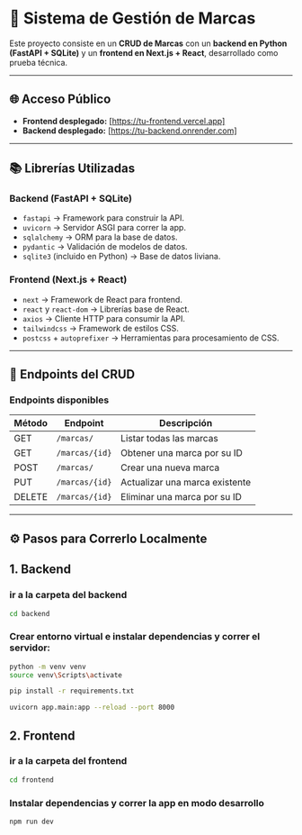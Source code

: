 # 🏢 Sistema de Gestión de Marcas

Este proyecto consiste en un **CRUD de Marcas** con un **backend en Python (FastAPI + SQLite)** y un **frontend en Next.js + React**, desarrollado como prueba técnica.

---

## 🌐 Acceso Público

- **Frontend desplegado:** [https://tu-frontend.vercel.app]
- **Backend desplegado:** [https://tu-backend.onrender.com]

---

## 📚 Librerías Utilizadas

### Backend (FastAPI + SQLite)
- `fastapi` → Framework para construir la API.
- `uvicorn` → Servidor ASGI para correr la app.
- `sqlalchemy` → ORM para la base de datos.
- `pydantic` → Validación de modelos de datos.
- `sqlite3` (incluido en Python) → Base de datos liviana.

### Frontend (Next.js + React)
- `next` → Framework de React para frontend.
- `react` y `react-dom` → Librerías base de React.
- `axios` → Cliente HTTP para consumir la API.
- `tailwindcss` → Framework de estilos CSS.
- `postcss` + `autoprefixer` → Herramientas para procesamiento de CSS.

---

## 🔗 Endpoints del CRUD

### **Endpoints disponibles**

| Método | Endpoint          | Descripción                          |
|--------|------------------|--------------------------------------|
| GET    | `/marcas/`       | Listar todas las marcas              |
| GET    | `/marcas/{id}`   | Obtener una marca por su ID          |
| POST   | `/marcas/`       | Crear una nueva marca                |
| PUT    | `/marcas/{id}`   | Actualizar una marca existente       |
| DELETE | `/marcas/{id}`   | Eliminar una marca por su ID         |

---

## ⚙️ Pasos para Correrlo Localmente

## 1. Backend

### ir a la carpeta del backend 

```bash
cd backend
```
### Crear entorno virtual e instalar dependencias y correr el servidor:

```bash
python -m venv venv
source venv\Scripts\activate

pip install -r requirements.txt

uvicorn app.main:app --reload --port 8000
```

## 2. Frontend

### ir a la carpeta del frontend 

```bash
cd frontend
```

### Instalar dependencias y correr la app en modo desarrollo

```bash
npm run dev
```
